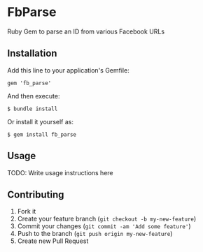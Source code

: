 # FbParse

Ruby Gem to parse an ID from various Facebook URLs

## Installation

Add this line to your application's Gemfile:

    gem 'fb_parse'

And then execute:

    $ bundle install

Or install it yourself as:

    $ gem install fb_parse

## Usage

TODO: Write usage instructions here

## Contributing

1. Fork it
2. Create your feature branch (`git checkout -b my-new-feature`)
3. Commit your changes (`git commit -am 'Add some feature'`)
4. Push to the branch (`git push origin my-new-feature`)
5. Create new Pull Request
